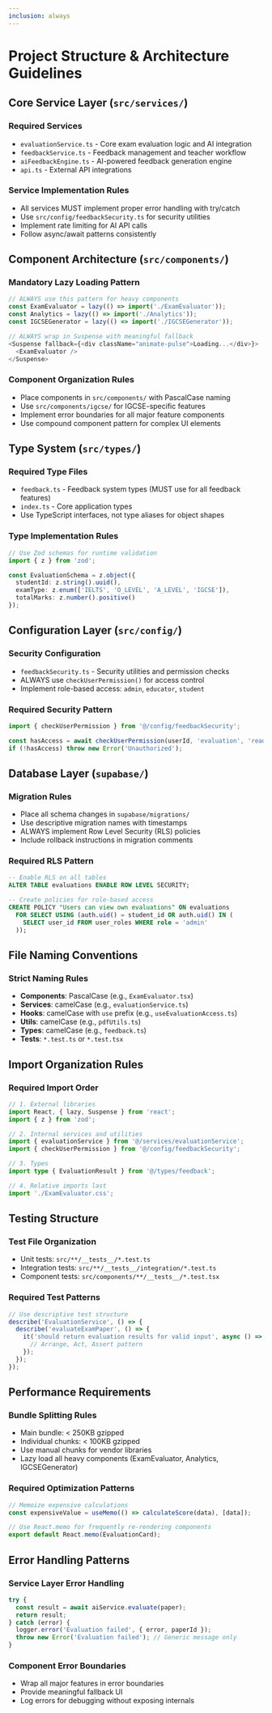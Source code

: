 ```yaml
---
inclusion: always
---
```


# Project Structure & Architecture Guidelines

## Core Service Layer (`src/services/`)

### Required Services
- `evaluationService.ts` - Core exam evaluation logic and AI integration
- `feedbackService.ts` - Feedback management and teacher workflow
- `aiFeedbackEngine.ts` - AI-powered feedback generation engine
- `api.ts` - External API integrations

### Service Implementation Rules
- All services MUST implement proper error handling with try/catch
- Use `src/config/feedbackSecurity.ts` for security utilities
- Implement rate limiting for AI API calls
- Follow async/await patterns consistently

## Component Architecture (`src/components/`)

### Mandatory Lazy Loading Pattern
```typescript
// ALWAYS use this pattern for heavy components
const ExamEvaluator = lazy(() => import('./ExamEvaluator'));
const Analytics = lazy(() => import('./Analytics'));
const IGCSEGenerator = lazy(() => import('./IGCSEGenerator'));

// ALWAYS wrap in Suspense with meaningful fallback
<Suspense fallback={<div className="animate-pulse">Loading...</div>}>
  <ExamEvaluator />
</Suspense>
```

### Component Organization Rules
- Place components in `src/components/` with PascalCase naming
- Use `src/components/igcse/` for IGCSE-specific features
- Implement error boundaries for all major feature components
- Use compound component pattern for complex UI elements

## Type System (`src/types/`)

### Required Type Files
- `feedback.ts` - Feedback system types (MUST use for all feedback features)
- `index.ts` - Core application types
- Use TypeScript interfaces, not type aliases for object shapes

### Type Implementation Rules
```typescript
// Use Zod schemas for runtime validation
import { z } from 'zod';

const EvaluationSchema = z.object({
  studentId: z.string().uuid(),
  examType: z.enum(['IELTS', 'O_LEVEL', 'A_LEVEL', 'IGCSE']),
  totalMarks: z.number().positive()
});
```

## Configuration Layer (`src/config/`)

### Security Configuration
- `feedbackSecurity.ts` - Security utilities and permission checks
- ALWAYS use `checkUserPermission()` for access control
- Implement role-based access: `admin`, `educator`, `student`

### Required Security Pattern
```typescript
import { checkUserPermission } from '@/config/feedbackSecurity';

const hasAccess = await checkUserPermission(userId, 'evaluation', 'read');
if (!hasAccess) throw new Error('Unauthorized');
```

## Database Layer (`supabase/`)

### Migration Rules
- Place all schema changes in `supabase/migrations/`
- Use descriptive migration names with timestamps
- ALWAYS implement Row Level Security (RLS) policies
- Include rollback instructions in migration comments

### Required RLS Pattern
```sql
-- Enable RLS on all tables
ALTER TABLE evaluations ENABLE ROW LEVEL SECURITY;

-- Create policies for role-based access
CREATE POLICY "Users can view own evaluations" ON evaluations
  FOR SELECT USING (auth.uid() = student_id OR auth.uid() IN (
    SELECT user_id FROM user_roles WHERE role = 'admin'
  ));
```

## File Naming Conventions

### Strict Naming Rules
- **Components**: PascalCase (e.g., `ExamEvaluator.tsx`)
- **Services**: camelCase (e.g., `evaluationService.ts`)
- **Hooks**: camelCase with `use` prefix (e.g., `useEvaluationAccess.ts`)
- **Utils**: camelCase (e.g., `pdfUtils.ts`)
- **Types**: camelCase (e.g., `feedback.ts`)
- **Tests**: `*.test.ts` or `*.test.tsx`

## Import Organization Rules

### Required Import Order
```typescript
// 1. External libraries
import React, { lazy, Suspense } from 'react';
import { z } from 'zod';

// 2. Internal services and utilities
import { evaluationService } from '@/services/evaluationService';
import { checkUserPermission } from '@/config/feedbackSecurity';

// 3. Types
import type { EvaluationResult } from '@/types/feedback';

// 4. Relative imports last
import './ExamEvaluator.css';
```

## Testing Structure

### Test File Organization
- Unit tests: `src/**/__tests__/*.test.ts`
- Integration tests: `src/**/__tests__/integration/*.test.ts`
- Component tests: `src/components/**/__tests__/*.test.tsx`

### Required Test Patterns
```typescript
// Use descriptive test structure
describe('EvaluationService', () => {
  describe('evaluateExamPaper', () => {
    it('should return evaluation results for valid input', async () => {
      // Arrange, Act, Assert pattern
    });
  });
});
```

## Performance Requirements

### Bundle Splitting Rules
- Main bundle: < 250KB gzipped
- Individual chunks: < 100KB gzipped
- Use manual chunks for vendor libraries
- Lazy load all heavy components (ExamEvaluator, Analytics, IGCSEGenerator)

### Required Optimization Patterns
```typescript
// Memoize expensive calculations
const expensiveValue = useMemo(() => calculateScore(data), [data]);

// Use React.memo for frequently re-rendering components
export default React.memo(EvaluationCard);
```

## Error Handling Patterns

### Service Layer Error Handling
```typescript
try {
  const result = await aiService.evaluate(paper);
  return result;
} catch (error) {
  logger.error('Evaluation failed', { error, paperId });
  throw new Error('Evaluation failed'); // Generic message only
}
```

### Component Error Boundaries
- Wrap all major features in error boundaries
- Provide meaningful fallback UI
- Log errors for debugging without exposing internals